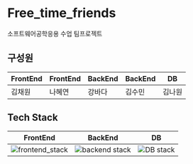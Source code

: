 # Free_time_friends

소프트웨어공학응용 수업 팀프로젝트

##  구성원

| FrontEnd | FrontEnd | BackEnd | BackEnd | DB |
| ---------|--------- | ------- | ------- | -- |
| 김채원     | 나혜연     | 강바다   | 김수민    |김나원|

## Tech Stack
| FrontEnd | BackEnd | DB |
| -------- | ------- | -- |
|![frontend_stack](https://user-images.githubusercontent.com/88534959/158944552-3cb9ae7b-65c9-44de-94b9-6f86afd72689.png") | ![backend stack]("https://user-images.githubusercontent.com/88534959/158944790-d1b149d4-d38a-4d52-8fa4-55a27c4ab46c.png") | ![DB stack]("https://user-images.githubusercontent.com/88534959/158944837-c1da797b-ab48-439d-8faa-e078a1c4f86d.png")|
